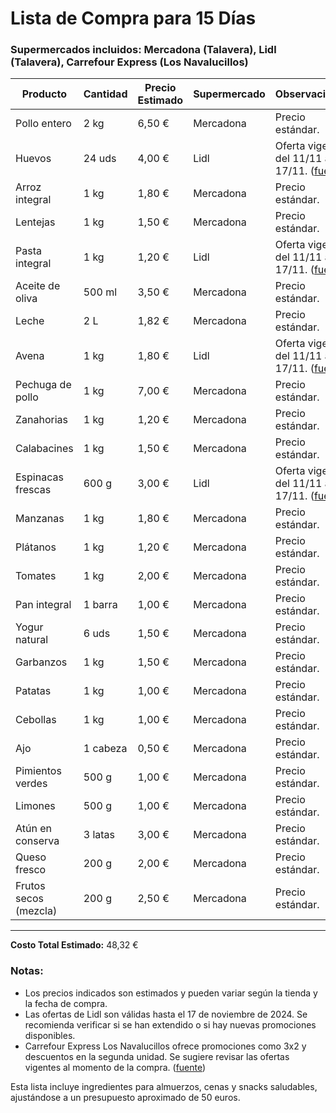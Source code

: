 # Lista de Compra para 15 Días

### **Supermercados incluidos: Mercadona (Talavera), Lidl (Talavera), Carrefour Express (Los Navalucillos)**

| **Producto**                | **Cantidad** | **Precio Estimado** | **Supermercado**          | **Observaciones**                                                                 |
|-----------------------------|--------------|---------------------|---------------------------|-----------------------------------------------------------------------------------|
| Pollo entero                | 2 kg         | 6,50 €              | Mercadona                 | Precio estándar.                                                                  |
| Huevos                      | 24 uds       | 4,00 €              | Lidl                      | Oferta vigente del 11/11 al 17/11. ([fuente](https://www.tiendeo.com/talavera-de-la-reina/lidl)) |
| Arroz integral              | 1 kg         | 1,80 €              | Mercadona                 | Precio estándar.                                                                  |
| Lentejas                    | 1 kg         | 1,50 €              | Mercadona                 | Precio estándar.                                                                  |
| Pasta integral              | 1 kg         | 1,20 €              | Lidl                      | Oferta vigente del 11/11 al 17/11. ([fuente](https://www.tiendeo.com/talavera-de-la-reina/lidl)) |
| Aceite de oliva             | 500 ml       | 3,50 €              | Mercadona                 | Precio estándar.                                                                  |
| Leche                       | 2 L          | 1,82 €              | Mercadona                 | Precio estándar.                                                                  |
| Avena                       | 1 kg         | 1,80 €              | Lidl                      | Oferta vigente del 11/11 al 17/11. ([fuente](https://www.tiendeo.com/talavera-de-la-reina/lidl)) |
| Pechuga de pollo            | 1 kg         | 7,00 €              | Mercadona                 | Precio estándar.                                                                  |
| Zanahorias                  | 1 kg         | 1,20 €              | Mercadona                 | Precio estándar.                                                                  |
| Calabacines                 | 1 kg         | 1,50 €              | Mercadona                 | Precio estándar.                                                                  |
| Espinacas frescas           | 600 g        | 3,00 €              | Lidl                      | Oferta vigente del 11/11 al 17/11. ([fuente](https://www.tiendeo.com/talavera-de-la-reina/lidl)) |
| Manzanas                    | 1 kg         | 1,80 €              | Mercadona                 | Precio estándar.                                                                  |
| Plátanos                    | 1 kg         | 1,20 €              | Mercadona                 | Precio estándar.                                                                  |
| Tomates                     | 1 kg         | 2,00 €              | Mercadona                 | Precio estándar.                                                                  |
| Pan integral                | 1 barra      | 1,00 €              | Mercadona                 | Precio estándar.                                                                  |
| Yogur natural               | 6 uds        | 1,50 €              | Mercadona                 | Precio estándar.                                                                  |
| Garbanzos                   | 1 kg         | 1,50 €              | Mercadona                 | Precio estándar.                                                                  |
| Patatas                     | 1 kg         | 1,00 €              | Mercadona                 | Precio estándar.                                                                  |
| Cebollas                    | 1 kg         | 1,00 €              | Mercadona                 | Precio estándar.                                                                  |
| Ajo                         | 1 cabeza     | 0,50 €              | Mercadona                 | Precio estándar.                                                                  |
| Pimientos verdes            | 500 g        | 1,00 €              | Mercadona                 | Precio estándar.                                                                  |
| Limones                     | 500 g        | 1,00 €              | Mercadona                 | Precio estándar.                                                                  |
| Atún en conserva            | 3 latas      | 3,00 €              | Mercadona                 | Precio estándar.                                                                  |
| Queso fresco                | 200 g        | 2,00 €              | Mercadona                 | Precio estándar.                                                                  |
| Frutos secos (mezcla)       | 200 g        | 2,50 €              | Mercadona                 | Precio estándar.                                                                  |

---

**Costo Total Estimado:** 48,32 €

### **Notas:**
- Los precios indicados son estimados y pueden variar según la tienda y la fecha de compra.
- Las ofertas de Lidl son válidas hasta el 17 de noviembre de 2024. Se recomienda verificar si se han extendido o si hay nuevas promociones disponibles.
- Carrefour Express Los Navalucillos ofrece promociones como 3x2 y descuentos en la segunda unidad. Se sugiere revisar las ofertas vigentes al momento de la compra. ([fuente](https://www.carrefour.es/tiendas-carrefour/supermercados/carrefour-express/navalucillos-toledo-s.aspx))

Esta lista incluye ingredientes para almuerzos, cenas y snacks saludables, ajustándose a un presupuesto aproximado de 50 euros.
